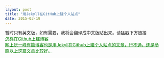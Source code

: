 ```yaml
---
layout: post
title: "用Jekyll在GitHub上建个人站点"
date: 2015-03-19
---
```

<html>
  <body>
       <p>暂时只有英文版，如有需要，我将会翻译成中文版贴出来。请猛戳下方链接<br/>
          <a style="text-decoration:underline;color:green"  href="http://jmcglone.com/guides/github-pages/">怎样在Github上建博客</href>
          <br/>
          网上阮一峰有篇博客也是用Jekyll在Github上建个人站点的文章，行不通，还是参照以上这篇文章比较好。
        </p>
  </body>
</html>


